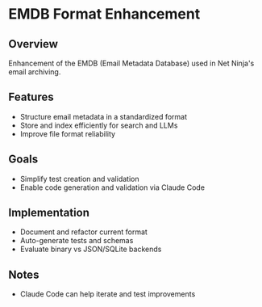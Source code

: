 
# EMDB Format Enhancement

## Overview
Enhancement of the EMDB (Email Metadata Database) used in Net Ninja's email archiving.

## Features
- Structure email metadata in a standardized format
- Store and index efficiently for search and LLMs
- Improve file format reliability

## Goals
- Simplify test creation and validation
- Enable code generation and validation via Claude Code

## Implementation
- Document and refactor current format
- Auto-generate tests and schemas
- Evaluate binary vs JSON/SQLite backends

## Notes
- Claude Code can help iterate and test improvements
